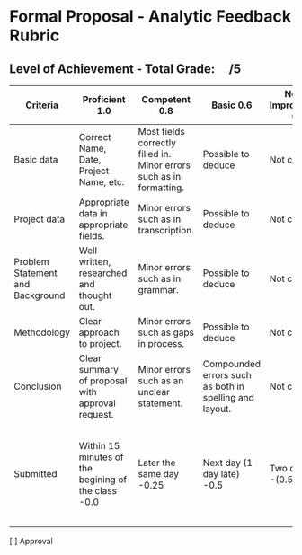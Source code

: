 # Formal Proposal - Analytic Feedback Rubric
## Level of Achievement - Total Grade: &nbsp;&nbsp;&nbsp;&nbsp;/5
|Criteria                        |Proficient 1.0|Competent 0.8|Basic 0.6|Needs Improvement 0.4|NA 0.2|
|--------------------------------|--------------|-------------|---------|---------------------|------|
|Basic data                      |Correct Name, Date, Project Name, etc.   |Most fields correctly filled in. Minor errors such as in formatting.|Possible to deduce|Not clear|NA|
|Project data                    |Appropriate data in appropriate fields.  |Minor errors such as in transcription.                              |Possible to deduce|Not clear|NA|
|Problem Statement and Background|Well written, researched and thought out.|Minor errors such as in grammar.                                    |Possible to deduce|Not clear|NA|
|Methodology                     |Clear approach to project.               |Minor errors such as gaps in process.                               |Possible to deduce|Not clear|NA|
|Conclusion |Clear summary of proposal with approval request.    |Minor errors such as an unclear statement.|Compounded errors such as both in spelling and layout.|Not clear|NA|
|Submitted  |Within 15 minutes of the begining of the class -0.0|Later the same day -0.25|Next day (1 day late) -0.5|Two days late -(0.5*2)|x days late -(0.5*x), will recieve 0/5 if submitted a week or more late.|

[ ] Approval
